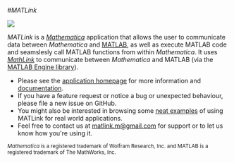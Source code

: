 #_MATLink_

![](http://rsmenon.github.io/MATLink/assets/img/logo.png)

_MATLink_ is a [_Mathematica_](http://www.wolfram.com/mathematica/) application that allows the user to communicate data between _Mathematica_ and [MATLAB](http://www.mathworks.com/products/matlab/), as well as execute MATLAB code and seamslesly call MATLAB functions from within _Mathematica_.
It uses [_MathLink_](http://reference.wolfram.com/mathematica/tutorial/MathLinkAndExternalProgramCommunicationOverview.html) to communicate between _Mathematica_ and MATLAB (via the [MATLAB Engine library](http://www.mathworks.com/help/matlab/matlab_external/using-matlab-engine.html)).

 - Please see the [application homepage](http://rsmenon.github.io/MATLink/) for more information and [documentation](http://rsmenon.github.io/MATLink/documentation/).
 - If you have a feature request or notice a bug or unexpected behaviour, please file a new issue on GitHub.
 - You might also be interested in browsing some [neat examples](http://rsmenon.github.io/MATLink/examples/) of using MATLink for real world applications.
 - Feel free to contact us at matlink.m@gmail.com for support or to let us know how you're using it.

<sub>_Mathematica_ is a registered trademark of Wolfram Research, Inc. and MATLAB is a registered trademark of The MathWorks, Inc.</sub>
